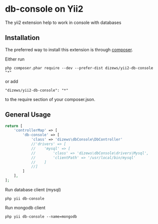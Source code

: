 db-console on Yii2
==================

The yii2 extension help to work in console with databases

Installation
------------

The preferred way to install this extension is through [composer](http://getcomposer.org/download/).

Either run

```
php composer.phar require --dev --prefer-dist dizews/yii2-db-console "*"
```

or add

```
"dizews/yii2-db-console": "*"
```

to the require section of your composer.json.

General Usage
-------------

```php
return [
    'controllerMap' => [
        'db-console' => [
            'class' => 'dizews\dbConsole\DbController'
            //'drivers' => [
            //    'mysql' => [
            //        'class' => 'dizews\dbConsole\drivers\Mysql',
            //        'clientPath' => '/usr/local/bin/mysql'
            //    ]
            //]
        ]
    ],
];
```

Run database client (mysql)

```
php yii db-console
```

Run mongodb client

```
php yii db-console --name=mongodb
```


